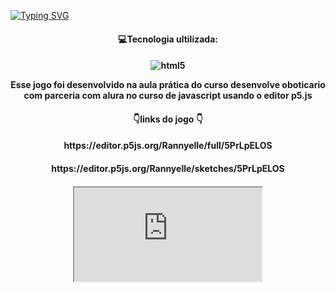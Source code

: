 
[![Typing SVG](https://readme-typing-svg.herokuapp.com/?color=FFFFF1&size=40&center=true&vCenter=true&width=1000&lines=++desenvolvido++na++aula++pratica++de++javascript++)](https://git.io/typing-svg)


<h4 id="Sobre" align="center">💻Tecnologia ultilizada:<h4>

<h4 id="Sobre" align="center"><img align="" alt="html5" src="https://img.shields.io/badge/JavaScript-323330?style=for-the-badge&logo=javascript&logoColor=F7DF1E"/>

Esse jogo foi desenvolvido na aula prática do curso desenvolve oboticario com parceria com alura no curso de javascript usando o editor p5.js

<h4 id="Sobre" align="center"> 👇links do jogo 👇<h4>
<h4 id="Sobre" align="center">https://editor.p5js.org/Rannyelle/full/5PrLpELOS
<h4 id="Sobre" align="center">https://editor.p5js.org/Rannyelle/sketches/5PrLpELOS
<h4 id="Sobre" align="center"><iframe src="https://editor.p5js.org/Rannyelle/full/5PrLpELOS"></iframe>

